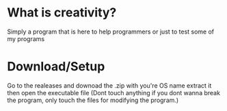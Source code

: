 # What is creativity?
Simply a program that is here to help programmers or just to test some of my programs

# Download/Setup
Go to the realeases and downoad the .zip with you're OS name extract it then open the executable file (Dont touch anything if you dont wanna break the program, only touch the files for modifying the program.)
